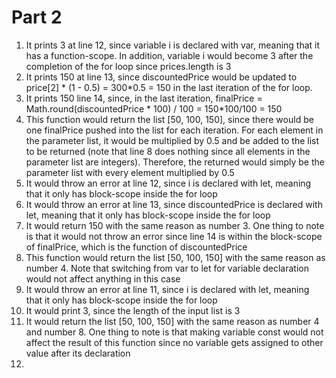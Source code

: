 # Part 2
1. It prints 3 at line 12, since variable i is declared with var, meaning that it has a function-scope. In addition, variable i would become 3 after the completion of the for loop since prices.length is 3
2. It prints 150 at line 13, since discountedPrice would be updated to price[2] * (1 - 0.5) = 300*0.5 = 150 in the last iteration of the for loop.
3. It prints 150 line 14, since, in the last iteration, finalPrice = Math.round(discountedPrice * 100) / 100 = 150*100/100 = 150
4. This function would return the list [50, 100, 150], since there would be one finalPrice pushed into the list for each iteration. For each element in the parameter list, it would be multiplied by 0.5 and be added to the list to be returned (note that line 8 does nothing since all elements in the parameter list are integers). Therefore, the returned would simply be the parameter list with every element multiplied by 0.5
5. It would throw an error at line 12, since i is declared with let, meaning that it only has block-scope inside the for loop
6. It would throw an error at line 13, since discountedPrice is declared with let, meaning that it only has block-scope inside the for loop
7. It would return 150 with the same reason as number 3. One thing to note is that it would not throw an error since line 14 is within the block-scope of finalPrice, which is the function of discountedPrice
8. This function would return the list [50, 100, 150] with the same reason as number 4. Note that switching from var to let for variable declaration would not affect anything in this case
9. It would throw an error at line 11, since i is declared with let, meaning that it only has block-scope inside the for loop
10. It would print 3, since the length of the input list is 3
11. It would return the list [50, 100, 150] with the same reason as number 4 and number 8. One thing to note is that making variable const would not affect the result of this function since no variable gets assigned to other value after its declaration
12.  
